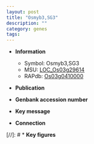 ```yaml
---
layout: post
title: "Osmyb3,SG3"
description: ""
category: genes
tags: 
---
```


* **Information**  
    + Symbol: Osmyb3,SG3  
    + MSU: [LOC_Os03g29614](http://rice.uga.edu/cgi-bin/ORF_infopage.cgi?orf=LOC_Os03g29614)  
    + RAPdb: [Os03g0410000](http://rapdb.dna.affrc.go.jp/viewer/gbrowse_details/irgsp1?name=Os03g0410000)  

* **Publication**  

* **Genbank accession number**  

* **Key message**  

* **Connection**  

[//]: # * **Key figures**  


